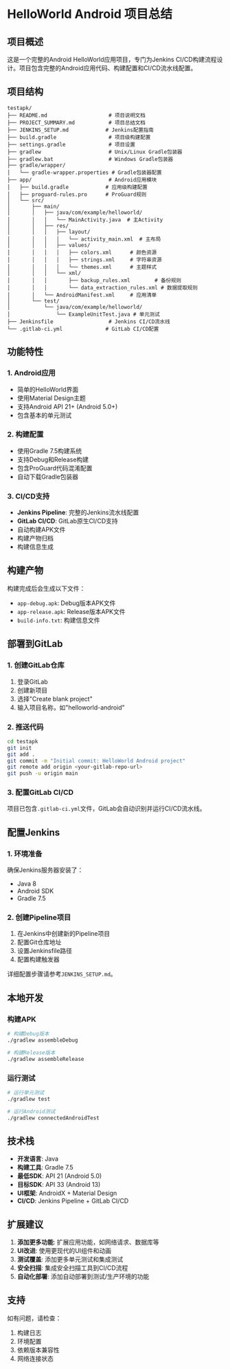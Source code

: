 # HelloWorld Android 项目总结

## 项目概述

这是一个完整的Android HelloWorld应用项目，专门为Jenkins CI/CD构建流程设计。项目包含完整的Android应用代码、构建配置和CI/CD流水线配置。

## 项目结构

```
testapk/
├── README.md                    # 项目说明文档
├── PROJECT_SUMMARY.md           # 项目总结文档
├── JENKINS_SETUP.md            # Jenkins配置指南
├── build.gradle                 # 项目级构建配置
├── settings.gradle              # 项目设置
├── gradlew                      # Unix/Linux Gradle包装器
├── gradlew.bat                  # Windows Gradle包装器
├── gradle/wrapper/
│   └── gradle-wrapper.properties # Gradle包装器配置
├── app/                         # Android应用模块
│   ├── build.gradle            # 应用级构建配置
│   ├── proguard-rules.pro      # ProGuard规则
│   └── src/
│       ├── main/
│       │   ├── java/com/example/helloworld/
│       │   │   └── MainActivity.java  # 主Activity
│       │   ├── res/
│       │   │   ├── layout/
│       │   │   │   └── activity_main.xml  # 主布局
│       │   │   ├── values/
│       │   │   │   ├── colors.xml      # 颜色资源
│       │   │   │   ├── strings.xml     # 字符串资源
│       │   │   │   └── themes.xml      # 主题样式
│       │   │   └── xml/
│       │   │       ├── backup_rules.xml        # 备份规则
│       │   │       └── data_extraction_rules.xml # 数据提取规则
│       │   └── AndroidManifest.xml     # 应用清单
│       └── test/
│           └── java/com/example/helloworld/
│               └── ExampleUnitTest.java # 单元测试
├── Jenkinsfile                  # Jenkins CI/CD流水线
└── .gitlab-ci.yml              # GitLab CI/CD配置
```

## 功能特性

### 1. Android应用
- 简单的HelloWorld界面
- 使用Material Design主题
- 支持Android API 21+ (Android 5.0+)
- 包含基本的单元测试

### 2. 构建配置
- 使用Gradle 7.5构建系统
- 支持Debug和Release构建
- 包含ProGuard代码混淆配置
- 自动下载Gradle包装器

### 3. CI/CD支持
- **Jenkins Pipeline**: 完整的Jenkins流水线配置
- **GitLab CI/CD**: GitLab原生CI/CD支持
- 自动构建APK文件
- 构建产物归档
- 构建信息生成

## 构建产物

构建完成后会生成以下文件：

- `app-debug.apk`: Debug版本APK文件
- `app-release.apk`: Release版本APK文件
- `build-info.txt`: 构建信息文件

## 部署到GitLab

### 1. 创建GitLab仓库

1. 登录GitLab
2. 创建新项目
3. 选择"Create blank project"
4. 输入项目名称，如"helloworld-android"

### 2. 推送代码

```bash
cd testapk
git init
git add .
git commit -m "Initial commit: HelloWorld Android project"
git remote add origin <your-gitlab-repo-url>
git push -u origin main
```

### 3. 配置GitLab CI/CD

项目已包含`.gitlab-ci.yml`文件，GitLab会自动识别并运行CI/CD流水线。

## 配置Jenkins

### 1. 环境准备

确保Jenkins服务器安装了：
- Java 8
- Android SDK
- Gradle 7.5

### 2. 创建Pipeline项目

1. 在Jenkins中创建新的Pipeline项目
2. 配置Git仓库地址
3. 设置Jenkinsfile路径
4. 配置构建触发器

详细配置步骤请参考`JENKINS_SETUP.md`。

## 本地开发

### 构建APK

```bash
# 构建Debug版本
./gradlew assembleDebug

# 构建Release版本
./gradlew assembleRelease
```

### 运行测试

```bash
# 运行单元测试
./gradlew test

# 运行Android测试
./gradlew connectedAndroidTest
```

## 技术栈

- **开发语言**: Java
- **构建工具**: Gradle 7.5
- **最低SDK**: API 21 (Android 5.0)
- **目标SDK**: API 33 (Android 13)
- **UI框架**: AndroidX + Material Design
- **CI/CD**: Jenkins Pipeline + GitLab CI/CD

## 扩展建议

1. **添加更多功能**: 扩展应用功能，如网络请求、数据库等
2. **UI改进**: 使用更现代的UI组件和动画
3. **测试覆盖**: 添加更多单元测试和集成测试
4. **安全扫描**: 集成安全扫描工具到CI/CD流程
5. **自动化部署**: 添加自动部署到测试/生产环境的功能

## 支持

如有问题，请检查：
1. 构建日志
2. 环境配置
3. 依赖版本兼容性
4. 网络连接状态 